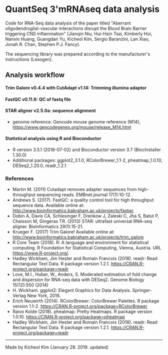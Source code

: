 # QuantSeq 3'mRNAseq data analysis
Code for RNA-Seq data analysis of the paper titled "Aberrant oligodendroglial-vascular interactions disrupt the Blood Brain Barrier triggering CNS inflammation" (Jianqin Niu, Hui-Hsin Tsai, Kimberly Hoi, Nanxin Huang, Guangdan Yu, Kicheol Kim, Sergio Baranzini, Lan Xiao, Jonah R. Chan, Stephen P.J. Fancy).

The sequencing library was prepared according to the manufacturer's instructions (Lexogen).

## Analysis workflow
#### Trim Galore v0.4.4 with CutAdapt v1.14: Trimming illumina adaptor
#### FastQC v0.11.6: QC of fastq file
#### STAR aligner v2.5.0a: sequence alignment
- genome reference: Gencode mouse genome reference (M14), https://www.gencodegenes.org/mouse/release_M14.html
#### Statistical analysis using R and Bioconductor 
- R version 3.5.1 (2018-07-02) and Bioconductor version 3.7 (BiocInstaller 1.30.0)
- Additional packages: ggplot2_3.1.0, RColorBrewer_1.1-2, pheatmap_1.0.10, DESeq2_1.20.0, readr_1.2.1                


### References
- Martin M. (2011) Cutadapt removes adapter sequences from high-throughput sequencing reads. EMBnet.journal 17(1):10-12.
- Andrews S. (2017). FastQC: a quality control tool for high throughput sequence data. Available online at: http://www.bioinformatics.babraham.ac.uk/projects/fastqc
- Dobin A, Davis CA, Schlesinger F, Drenkow J, Zaleski C, Jha S, Batut P, Chaisson M, Gingeras TR. (2013) STAR: ultrafast universal RNA-seq aligner. Bioinformatics 29(1):15-21.
- Krueger F. (2017) Trim Galore! Available online at: http://www.bioinformatics.babraham.ac.uk/projects/trim_galore
- R Core Team (2018). R: A language and environment for statistical computing. R Foundation for Statistical Computing, Vienna, Austria. URL https://www.R-project.org/.
- Hadley Wickham, Jim Hester and Romain Francois (2018). readr: Read Rectangular Text Data. R package version 1.2.1. https://CRAN.R-project.org/package=readr
- Love, M.I., Huber, W., Anders, S. Moderated estimation of fold change and dispersion for RNA-seq data with DESeq2. Genome Biology 15(12):550 (2014)
- H. Wickham. ggplot2: Elegant Graphics for Data Analysis. Springer-Verlag New York, 2016.
- Erich Neuwirth (2014). RColorBrewer: ColorBrewer Palettes. R package version 1.1-2. https://CRAN.R-project.org/package=RColorBrewer
- Raivo Kolde (2018). pheatmap: Pretty Heatmaps. R package version 1.0.10. https://CRAN.R-project.org/package=pheatmap
- Hadley Wickham, Jim Hester and Romain Francois (2018). readr: Read Rectangular Text Data. R package version 1.2.1. https://CRAN.R-project.org/package=readr


-----
Made by Kicheol Kim (January 28. 2019. updated)
